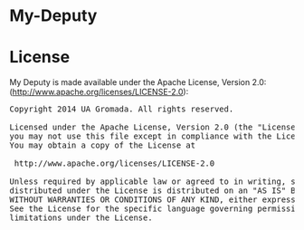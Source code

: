 # My-Deputy

License
=====================
My Deputy is made available under the Apache License, Version 2.0: (http://www.apache.org/licenses/LICENSE-2.0):

<pre>
Copyright 2014 UA Gromada. All rights reserved.

Licensed under the Apache License, Version 2.0 (the "License");
you may not use this file except in compliance with the License.
You may obtain a copy of the License at

 http://www.apache.org/licenses/LICENSE-2.0
 
Unless required by applicable law or agreed to in writing, software
distributed under the License is distributed on an "AS IS" BASIS,
WITHOUT WARRANTIES OR CONDITIONS OF ANY KIND, either express or implied.
See the License for the specific language governing permissions and
limitations under the License.
</pre>

